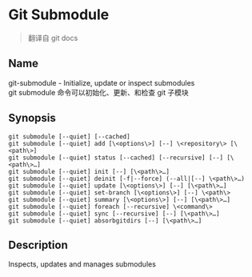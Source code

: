 # Git Submodule
> 翻译自 git docs

## Name
git-submodule - Initialize, update or inspect submodules  
git submodule 命令可以初始化、更新、和检查 git 子模块  

## Synopsis
```shell
git submodule [--quiet] [--cached]
git submodule [--quiet] add [\<options\>] [--] \<repository\> [\<path\>]
git submodule [--quiet] status [--cached] [--recursive] [--] [\<path\>…​]
git submodule [--quiet] init [--] [\<path\>…​]
git submodule [--quiet] deinit [-f|--force] (--all|[--] \<path\>…​)
git submodule [--quiet] update [\<options\>] [--] [\<path\>…​]
git submodule [--quiet] set-branch [\<options\>] [--] \<path\>
git submodule [--quiet] summary [\<options\>] [--] [\<path\>…​]
git submodule [--quiet] foreach [--recursive] \<command\>
git submodule [--quiet] sync [--recursive] [--] [\<path\>…​]
git submodule [--quiet] absorbgitdirs [--] [\<path\>…​]
```

## Description
Inspects, updates and manages submodules  
